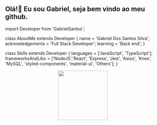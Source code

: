 ## Olá!👋 Eu sou Gabriel, seja bem vindo ao meu github.


 import Developer from 'GabrielSantos';

class AboutMe extends Developer {
  name = 'Gabriel Dos Santos Silva';
  acknowledgements = 'Full Stack Developer';
  learning = 'Back end';
}

class Skills extends Developer {
  languages = ['JavaScript', 'TypeScript'];
  frameworksAndLibs = ['NodeJS','React', 'Express', 'Jest', 'Axios', 'Knex', 'MySQL', 'styled-components', 'material-ui', 'Others'];
}

<div align="center">
  <a href="https://github.com/Programmer-Gabriel-Santos">
  <img height="160em" src="https://github-readme-stats.vercel.app/api?username=Programmer-Gabriel-Santos&show_icons=true&theme=merko&include_all_commits=true&count_private=true"/>
</div>
